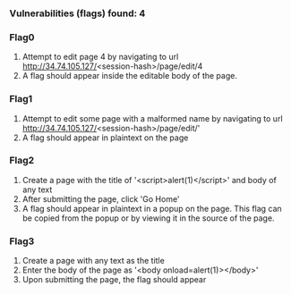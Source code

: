 ### Vulnerabilities (flags) found: 4

### Flag0 ###

1. Attempt to edit page 4 by navigating to url http://34.74.105.127/<session-hash\>/page/edit/4
2. A flag should appear inside the editable body of the page.

### Flag1 ###

1. Attempt to edit some page with a malformed name by navigating to url http://34.74.105.127/<session-hash\>/page/edit/'
2. A flag should appear in plaintext on the page

### Flag2 ###

1. Create a page with the title of '\<script\>alert(1)\</script\>' and body of any text
2. After submitting the page, click 'Go Home'
3. A flag should appear in plaintext in a popup on the page. This flag can be copied from the popup or by viewing it in the source of the page.

### Flag3 ###

1. Create a page with any text as the title
2. Enter the body of the page as '\<body onload=alert(1)\>\</body\>'
3. Upon submitting the page, the flag should appear

